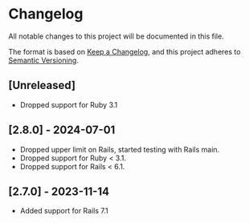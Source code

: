 # Changelog

All notable changes to this project will be documented in this file.

The format is based on [Keep a Changelog](https://keepachangelog.com/en/1.0.0/),
and this project adheres to [Semantic Versioning](https://semver.org/spec/v2.0.0.html).

## [Unreleased]

* Dropped support for Ruby 3.1

## [2.8.0] - 2024-07-01

* Dropped upper limit on Rails, started testing with Rails main.
* Dropped support for Ruby < 3.1.
* Dropped support for Rails < 6.1.

## [2.7.0] - 2023-11-14

* Added support for Rails 7.1

